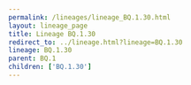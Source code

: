 ```yaml
---
permalink: /lineages/lineage_BQ.1.30.html
layout: lineage_page
title: Lineage BQ.1.30
redirect_to: ../lineage.html?lineage=BQ.1.30
lineage: BQ.1.30
parent: BQ.1
children: ['BQ.1.30']
---
```

